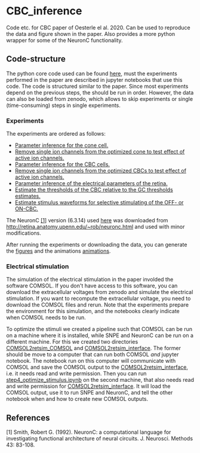 # CBC_inference

Code etc. for CBC paper of Oesterle el al. 2020.
Can be used to reproduce the data and figure shown in the paper.
Also provides a more python wrapper for some of the NeuronC functionality.

## Code-structure

The python core code used can be found [here](_pythoncode), must the experiments performed in the paper are described in jupyter notebooks that use this code.
The code is structured similar to the paper. Since most experiments depend on the previous steps, the should be run in order. However, the data can also be loaded from zenodo, which allows to skip experiments or single (time-consuming) steps in single experiments.


### Experiments
The experiments are ordered as follows:

- [Parameter inference for the cone cell.](step1a_optimize_cones)
- [Remove single ion channels from the optimized cone to test effect of active ion channels.](step1b_analyse_optimized_cones)
- [Parameter inference for the CBC cells.](step2a_optimize_cbc)
- [Remove single ion channels from the optimized CBCs to test effect of active ion channels.](step2b_analyse_optimized_cbcs)
- [Parameter inference of the electrical parameters of the retina.](step3_optimize_COMSOL_params)
- [Estimate the thresholds of the CBC relative to the GC thresholds estimates.](step3b_thresholds)
- [Estimate stimulus waveforms for selective stimulating of the OFF- or ON-CBC.](step4_optimize_stimulus)

The NeuronC [[1]](#1) version (6.3.14) used [here](_NeuronC) was downloaded from http://retina.anatomy.upenn.edu/~rob/neuronc.html and used with minor modifications.

After running the experiments or downloading the data, you can generate the [figures](_figures) and the animations [animations](_animations).

### Electrical stimulation

The simulation of the electrical stimulation in the paper involded the software COMSOL. If you don't have access to this software, you can download the extracellular voltages from zenodo and simulate the electrical stimulation. If you want to recompute the extracellular voltage, you need to download the COMSOL files and rerun. Note that the experiments prepare the environment for this simulation, and the notebooks clearly indicate when COMSOL needs to be run. 

To optimize the stimuli we created a pipeline such that COMSOL can be run on a machine where it is installed, while SNPE and NeuronC can be run on a different machine.
For this we created two directories [COMSOL2retsim_COMSOL](COMSOL2retsim_COMSOL) and [COMSOL2retsim_interface](COMSOL2retsim_interface). The former should be move to a computer that can run both COMSOL *and* jupyter notebook. The notebook run on this computer will communicate with COMSOL and save the COMSOL output to the [COMSOL2retsim_interface](COMSOL2retsim_interface), i.e. it needs read and write permission. Then you can run [step4_optimize_stimulus.ipynb](_public_code\step4_optimize_stimulus.ipynb) on the second machine, that also needs read and write permission for [COMSOL2retsim_interface](COMSOL2retsim_interface). It will load the COMSOL output, use it to run SNPE and NeuronC, and tell the other notebook when and how to create new COMSOL outputs.

## References
<a id="1">[1]</a> 
Smith, Robert G. (1992). 
NeuronC: a computational language for investigating functional architecture of neural circuits.
J. Neurosci. Methods 43: 83-108.
